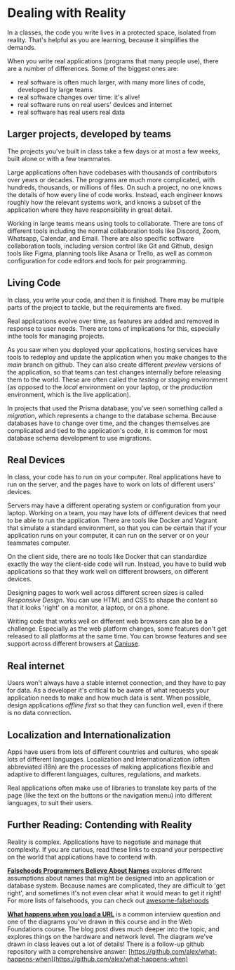 # Dealing with Reality

In a classes, the code you write lives in a protected space, isolated from reality. That's helpful as you are learning, because it simplifies the demands.

When you write real applications (programs that many people use), there are a number of differences. Some of the biggest ones are:

- real software is often much larger, with many more lines of code, developed by large teams
- real software changes over time: it's alive!
- real software runs on real users' devices and internet
- real software has real users real data

## Larger projects, developed by teams

The projects you've built in class take a few days or at most a few weeks, built alone or with a few teammates.

Large applications often have codebases with thousands of contributors over years or decades. The programs are much more complicated, with hundreds, thousands, or millions of files. On such a project, no one knows the details of how every line of code works. Instead, each engineer knows roughly how the relevant systems work, and knows a subset of the application where they have responsibility in great detail.

Working in large teams means using tools to collaborate. There are tons of different tools including the normal collaboration tools like Discord, Zoom, Whatsapp, Calendar, and Email. There are also specific software collaboration tools, including version control like Git and Github, design tools like Figma, planning tools like Asana or Trello, as well as common configuration for code editors and tools for pair programming.

## Living Code

In class, you write your code, and then it is finished. There may be multiple parts of the project to tackle, but the requirements are fixed.

Real applications evolve over time, as features are added and removed in response to user needs. There are tons of implications for this, especially inthe tools for managing projects.

As you saw when you deployed your applications, hosting services have tools to redeploy and update the application when you make changes to the _main_ branch on github. They can also create different _preview_ versions of the application, so that teams can test changes internally before releasing them to the world. These are often called the _testing_ or _staging_ environment (as opposed to the _local_ environment on your laptop, or the _production_ environment, which is the live application).

In projects that used the Prisma database, you've seen something called a _migration_, which represents a change to the database schema. Because databases have to change over time, and the changes themselves are complicated and tied to the application's code, it is common for most database schema development to use migrations.

## Real Devices 

In class, your code has to run on your computer. Real applications have to run on the server, and the pages have to work on lots of different users' devices.

Servers may have a different operating system or configuration from your laptop. Working on a team, you may have lots of different devices that need to be able to run the application. There are tools like Docker and Vagrant that simulate a standard environment, so that you can be certain that if your application runs on your computer, it can run on the server or on your teammates computer.

On the client side, there are no tools like Docker that can standardize exactly the way the client-side code will run. Instead, you have to build web applications so that they work well on different browsers, on different devices.

Designing pages to work well across different screen sizes is called _Responsive Design_. You can use HTML and CSS to shape the content so that it looks 'right' on a monitor, a laptop, or on a phone.

Writing code that works well on different web browsers can also be a challenge. Especially as the web platform changes, some features don't get released to all platforms at the same time. You can browse features and see support across different browsers at [Caniuse](https://caniuse.com/).

## Real internet

Users won't always have a stable internet connection, and they have to pay for data. As a developer it's critical to be aware of what requests your application needs to make and how much data is sent. When possible, design applications _offline first_ so that they can function well, even if there is no data connection.

## Localization and Internationalization

Apps have users from lots of different countries and cultures, who speak lots of different languages. Localization and Internationalization (often abbreviated i18n) are the processes of making applications flexible and adaptive to different languages, cultures, regulations, and markets.

Real applications often make use of libraries to translate key parts of the page (like the text on the buttons or the navigation menu) into different languages, to suit their users. 

## Further Reading: Contending with Reality

Reality is complex. Applications have to negotiate and manage that complexity. If you are curious, read these links to expand your perspective on the world that applications have to contend with.

**[Falsehoods Programmers Believe About Names](https://www.kalzumeus.com/2010/06/17/falsehoods-programmers-believe-about-names/)** explores different assumptions about names that might be designed into an application or database system. Because names are complicated, they are difficult to 'get right', and sometimes it's not even clear what it would mean to get it right! For more lists of falsehoods, you can check out [awesome-falsehoods](https://github.com/kdeldycke/awesome-falsehood)

**[What happens when you load a URL](https://danluu.com/navigate-url/)** is a common interview question and one of the diagrams you've drawn in this course and in the Web Foundations course. The blog post dives much deeper into the topic, and explores things on the hardware and network level. The diagram we've drawn in class leaves out a lot of details! There is a follow-up github repository with a comprehensive answer: [https://github.com/alex/what-happens-when](https://github.com/alex/what-happens-when)

